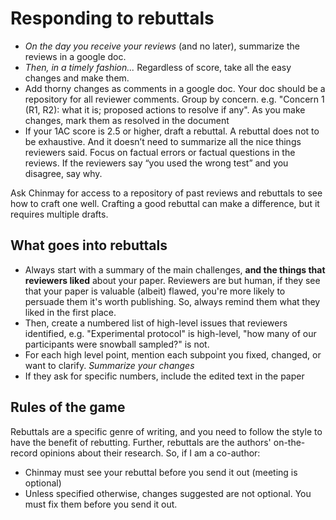 # Responding to rebuttals

* *On the day you receive your reviews* (and no later), summarize the reviews in a google doc.
* *Then, in a timely fashion...* Regardless of score, take all the easy changes and make them.
* Add thorny changes as comments in a google doc. Your doc should be a repository for all reviewer comments. Group by concern. e.g. "Concern 1 (R1, R2):  what it is;  proposed actions to resolve if any". As you make changes, mark them as resolved in the document
* If your 1AC score is 2.5 or higher, draft a rebuttal. A rebuttal does not to be exhaustive. And it doesn’t need to summarize all the nice things reviewers said. Focus on factual errors or factual questions in the reviews. If the reviewers say “you used the wrong test” and you disagree, say why.

Ask Chinmay for access to a repository of past reviews and rebuttals to see how to craft one well. Crafting a good rebuttal can make a difference, but it requires multiple drafts. 

## What goes into rebuttals
* Always start with a summary of the main challenges, **and the things that reviewers liked** about your paper. Reviewers are but human, if they see that your paper is valuable (albeit) flawed, you're more likely to persuade them it's worth publishing. So, always remind them what they liked in the first place. 
* Then, create a numbered list of high-level issues that reviewers identified, e.g. "Experimental protocol" is high-level, "how many of our participants were snowball sampled?" is not.
* For each high level point, mention each subpoint you fixed, changed, or want to clarify. *Summarize your changes*
* If they ask for specific numbers, include the edited text in the paper

## Rules of the game
Rebuttals are a specific genre of writing, and you need to follow the style to have the benefit of rebutting. Further, rebuttals are the authors' on-the-record opinions about their research. So, if I am a co-author: 
* Chinmay must see your rebuttal before you send it out (meeting is optional)
* Unless specified otherwise, changes suggested are not optional. You must fix them before you send it out.
